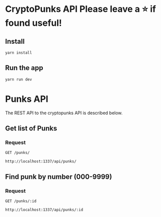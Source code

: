 # CryptoPunks API Please leave a ⭐️ if found useful!

## Install

    yarn install

## Run the app

    yarn run dev

# Punks API

The REST API to the cryptopunks API is described below.

## Get list of Punks

### Request

`GET /punks/`

    http://localhost:1337/api/punks/

## Find punk by number (000-9999)

### Request

`GET /punks/:id`

    http://localhost:1337/api/punks/:id
